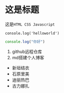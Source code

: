 # 这是标题

这是`HTML CSS Javascript `

    console.log('helloworld')
    
```javascript
console.log("你好")
```

1. github远程仓库
2. md搭建个人博客

* 新垣结衣
* 石原里美
* 迪丽热巴
* 古力娜扎
